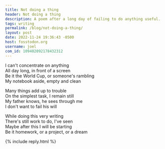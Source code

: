 ```yaml
---
title: Not doing a thing
header: Not doing a thing
description: A poem after a long day of failing to do anything useful.
tags: writing
permalink: /blog/not-doing-a-thing/
layout: post
date: 2022-11-24 19:36:43 -0500
host: fosstodon.org
username: joel
com_id: 109402092178432312
---
```



I can't concentrate on anything<br>
All day long, in front of a screen<br>
Be it the World Cup, or someone's rambling<br>
My notebook aside, empty and clean


Many things add up to trouble<br>
On the simplest task, I remain still<br>
My father knows, he sees through me<br>
I don't want to fail his will


While doing this very writing<br>
There's still work to do, I've seen<br>
Maybe after this I will be starting<br>
Be it homework, or a project, or a dream<br>

{% include reply.html %}
